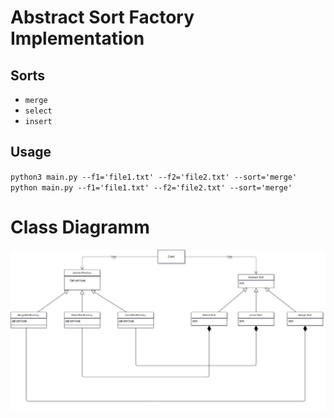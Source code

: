 # Abstract Sort Factory Implementation

## Sorts
* `merge`
* `select`
* `insert`

## Usage
``
 python3 main.py --f1='file1.txt' --f2='file2.txt' --sort='merge'
 python main.py --f1='file1.txt' --f2='file2.txt' --sort='merge'
``

# Class Diagramm

![Screenshot](factory.jpg)
